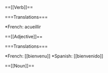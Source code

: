 ==[[Verb]]==

===Translations===

*French: acueillir


==[[Adjective]]==

===Translations===

*French: [[bienvenu]]
*Spanish: [[bienvenido]]

==[[Noun]]==